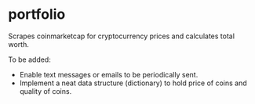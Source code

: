 # portfolio
Scrapes coinmarketcap for cryptocurrency prices and calculates total worth. 

To be added:
  - Enable text messages or emails to be periodically sent.
  - Implement a neat data structure (dictionary) to hold price of coins and quality of coins. 
  
